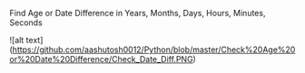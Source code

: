Find Age or Date Difference in Years, Months, Days, Hours, Minutes, Seconds

![alt text] (https://github.com/aashutosh0012/Python/blob/master/Check%20Age%20or%20Date%20Difference/Check_Date_Diff.PNG)

